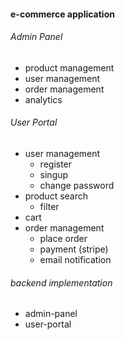 #### e-commerce application


###### Admin Panel

- product management 
- user management
- order management
- analytics

###### User Portal

- user management
  - register
  - singup
  - change password
- product search
  - filter
- cart
- order management 
  - place order 
  - payment (stripe)
  - email notification


###### backend implementation

- admin-panel 
- user-portal